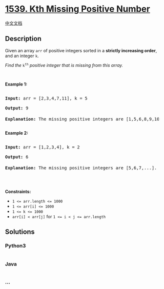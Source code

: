# [1539. Kth Missing Positive Number](https://leetcode.com/problems/kth-missing-positive-number)

[中文文档](/solution/1500-1599/1539.Kth%20Missing%20Positive%20Number/README.md)

## Description

<p>Given an array <code>arr</code>&nbsp;of positive integers&nbsp;sorted in a <strong>strictly increasing order</strong>, and an integer <code><font face="monospace">k</font></code>.</p>

<p><em>Find the </em><font face="monospace"><code>k<sup>th</sup></code></font><em>&nbsp;positive integer that is missing from this array.</em></p>

<p>&nbsp;</p>

<p><strong>Example 1:</strong></p>

<pre>

<strong>Input:</strong> arr = [2,3,4,7,11], k = 5

<strong>Output:</strong> 9

<strong>Explanation: </strong>The missing positive integers are [1,5,6,8,9,10,12,13,...]. The 5<sup>th</sup>&nbsp;missing positive integer is 9.

</pre>

<p><strong>Example 2:</strong></p>

<pre>

<strong>Input:</strong> arr = [1,2,3,4], k = 2

<strong>Output:</strong> 6

<strong>Explanation: </strong>The missing positive integers are [5,6,7,...]. The 2<sup>nd</sup> missing positive integer is 6.

</pre>

<p>&nbsp;</p>

<p><strong>Constraints:</strong></p>

<ul>
    <li><code>1 &lt;= arr.length &lt;= 1000</code></li>
    <li><code>1 &lt;= arr[i] &lt;= 1000</code></li>
    <li><code>1 &lt;= k &lt;= 1000</code></li>
    <li><code>arr[i] &lt; arr[j]</code> for <code>1 &lt;= i &lt; j &lt;= arr.length</code></li>
</ul>

## Solutions

<!-- tabs:start -->

### **Python3**

```python

```

### **Java**

```java

```

### **...**

```

```

<!-- tabs:end -->
